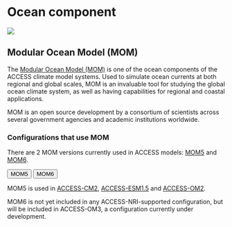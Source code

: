 #  Ocean component 

<img src = "../../../assets/component-logos/component-maps/ocean-component-map.png" class="img-contain white-background with-border with-padding intro-img"></img>

## Modular Ocean Model (MOM)
The <a href="https://mom-ocean.github.io/" target="_blank">Modular Ocean Model (MOM)</a> is one of the ocean components of the ACCESS climate model systems. Used to simulate ocean currents at both regional and global scales, MOM is an invaluable tool for studying the global ocean climate system, as well as having capabilities for regional and coastal applications. 

MOM is an open source development by a consortium of scientists across several government agencies and academic institutions worldwide. 

### Configurations that use MOM
There are 2 MOM versions currently used in ACCESS models: <a href="https://github.com/mom-ocean/MOM5" target="_blank">MOM5</a> and <a href="https://github.com/mom-ocean/MOM6" target="_blank">MOM6</a>.
<!-- Tab labels -->
<div class="tabLabels" label="MOM-versions">
    <button>MOM5</button>
    <button>MOM6</button>
</div>
<!-- Tab content -->
<div class="tabContents" label="MOM-versions">
    <!-- 
    -
    -
    -
    MOM5 -->
    <div>
        <p>MOM5 is used in <a href="../../configurations/access-cm#access-cm2">ACCESS-CM2</a>, <a href="../../configurations/access-esm#access-esm15">ACCESS-ESM1.5</a> and <a href="../../configurations/access-om#access-om2">ACCESS-OM2</a>.</p>
    </div>
    <!-- 
    -
    -
    -
    MOM6 -->
    <div>
        <p>MOM6 is not yet included in any ACCESS-NRI-supported configuration, but will be included in ACCESS-OM3, a configuration currently under development.</p>
    </div>
</div>